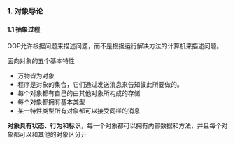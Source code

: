 ### 1. 对象导论
#### 1.1 抽象过程
OOP允许根据问题来描述问题，而不是根据运行解决方法的计算机来描述问题。

面向对象的五个基本特性
- 万物皆为对象
- 程序是对象的集合，它们通过发送消息来告知彼此所要做的。
- 每个对象都有自己的由其他对象所构成的存储
- 每个对象都拥有基本类型
- 某一特性类型所有对象都可以接受同样的消息

**对象具有状态、行为和标识**，每一个对象都可以拥有内部数据和方法，并且每个对象都可以和其他的对象区分开